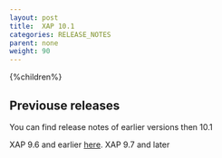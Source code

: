 ```yaml
---
layout: post
title:  XAP 10.1
categories: RELEASE_NOTES
parent: none
weight: 90
---
```





{%children%}


## Previouse releases

You can find release notes of earlier versions then 10.1



XAP 9.6 and earlier [here](http://wiki.gigaspaces.com/wiki/display/RN/GigaSpaces+Release+Notes).
XAP 9.7 and later

